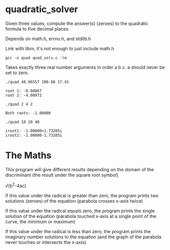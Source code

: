 # quadratic_solver
Given three values, compute the answer(s) (zeroes) to the quadratic formula to five decimal places.

Depends on math.h, errno.h, and stdlib.h

Link with libm, it's not enough to just include math.h
```
gcc -o quad quad_solv.c -lm
```
Takes exactly three real number arguments in order a b c. a should never be set to zero.
```
./quad 48.96557 200.68 17.41
```
```
root 1: -0.08867
root 2: -4.00972
```
```
./quad 2 4 2
```
```
Both roots: -1.00000
```
```
./quad 10 20 40
```
```
iroot1: -1.00000+1.73205i
iroot2: -1.00000-1.73205i
```
# The Maths
This program will give different results depending on the domain of the discriminant (the result under the square root symbol)

&radic;(b<sup>2</sup>-4ac)

If this value under the radical is greater than zero, the program prints two solutions (zeroes) of the equation (parabola crosses x-axis twice) 

If this value under the radical equals zero, the program prints the single solution of the equation (parabola touched x-axis at a single point of the curve, the minimum or maximum)

If this value under the radical is less than zero, the program prints the imaginary number solutions to the equation (and the graph of the parabola never touches or intersects the x-axis)

